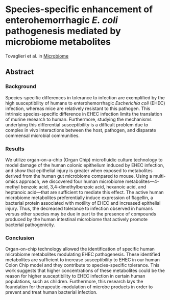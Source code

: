# Species-specific enhancement of enterohemorrhagic _E. coli_ pathogenesis mediated by microbiome metabolites

Tovaglieri et al. in [Microbiome](https://microbiomejournal.biomedcentral.com/articles/10.1186/s40168-019-0650-5)

## Abstract
### Background
Species-specific differences in tolerance to infection are exemplified by the high susceptibility of humans to enterohemorrhagic _Escherichia coli_ (EHEC) infection, whereas mice are relatively resistant to this pathogen. This intrinsic species-specific difference in EHEC infection limits the translation of murine research to human. Furthermore, studying the mechanisms underlying this differential susceptibility is a difficult problem due to complex in vivo interactions between the host, pathogen, and disparate commensal microbial communities.

### Results
We utilize organ-on-a-chip (Organ Chip) microfluidic culture technology to model damage of the human colonic epithelium induced by EHEC infection, and show that epithelial injury is greater when exposed to metabolites derived from the human gut microbiome compared to mouse. Using a multi-omics approach, we discovered four human microbiome metabolites—4-methyl benzoic acid, 3,4-dimethylbenzoic acid, hexanoic acid, and heptanoic acid—that are sufficient to mediate this effect. The active human microbiome metabolites preferentially induce expression of flagellin, a bacterial protein associated with motility of EHEC and increased epithelial injury. Thus, the decreased tolerance to infection observed in humans versus other species may be due in part to the presence of compounds produced by the human intestinal microbiome that actively promote bacterial pathogenicity.

### Conclusion
Organ-on-chip technology allowed the identification of specific human microbiome metabolites modulating EHEC pathogenesis. These identified metabolites are sufficient to increase susceptibility to EHEC in our human Colon Chip model and they contribute to species-specific tolerance. This work suggests that higher concentrations of these metabolites could be the reason for higher susceptibility to EHEC infection in certain human populations, such as children. Furthermore, this research lays the foundation for therapeutic-modulation of microbe products in order to prevent and treat human bacterial infection.

